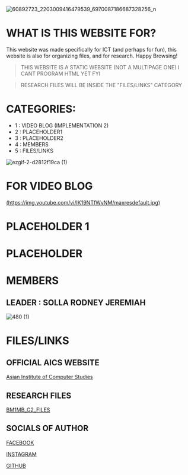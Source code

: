 ![60892723_2203009416479539_6970087186687328256_n](https://github.com/user-attachments/assets/2449bea0-19ca-46cc-af72-5186432826ff)


# WHAT IS THIS WEBSITE FOR?
This website was made specifically for ICT (and perhaps for fun), this website is also for organizing files, and for research. Happy Browsing!

> THIS WEBSITE IS A STATIC WEBSITE (NOT A MULTIPAGE ONE) I CANT PROGRAM HTML YET FYI

> RESEARCH FILES WILL BE INSIDE THE "FILES/LINKS" CATEGORY

# CATEGORIES:
- 1 : VIDEO BLOG (IMPLEMENTATION 2)
- 2 : PLACEHOLDER1
- 3 : PLACEHOLDER2
- 4 : MEMBERS
- 5 : FILES/LINKS 

![ezgif-2-d2812f19ca (1)](https://github.com/user-attachments/assets/0d9151e7-bc93-4ccf-b5aa-48bdec560da3)

# FOR VIDEO BLOG #
 
[(https://img.youtube.com/vi/IK19NTfWvNM/maxresdefault.jpg)](https://www.youtube.com/watch?v=IK19NTfWvNM)


# PLACEHOLDER 1 #


# PLACEHOLDER #


# MEMBERS #

## LEADER : SOLLA RODNEY JEREMIAH
![480 (1)](https://github.com/user-attachments/assets/7087ac86-84d8-4ad2-bcd6-dbf9cedb0639)



# FILES/LINKS #

## OFFICIAL AICS WEBSITE
[Asian Institute of Computer Studies](https://aics.edu.ph/)


## RESEARCH FILES
[ BM1MB_G2_FILES ](https://drive.google.com/drive/folders/1h05xLkq-YhtVpwv9zn5M1U5nAsqwpvkW?usp=drive_link)

## SOCIALS OF AUTHOR
[ FACEBOOK ](https://www.facebook.com/rodney.solla/)

[ INSTAGRAM ](https://www.instagram.com/rodman.sol/)

[ GITHUB ](https://github.com/rodn-vik)













